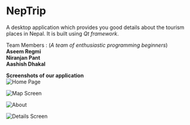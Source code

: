 # NepTrip

A desktop application which provides you good details about the tourism places in Nepal. It is built using *Qt framework*. 

Team Members : (*A team of enthusiastic programming beginners*) <br>
**Aseem Regmi** <br>
**Niranjan Pant** <br>
**Aashish Dhakal**

**Screenshots of our application** <br>
![Home Page](https://github.com/aseemregmi/NepTrip/blob/master/homePage.jpg "Home Page")

![Map Screen](https://github.com/aseemregmi/NepTrip/blob/master/mapPage.jpg "Map Screen")

![About](https://github.com/aseemregmi/NepTrip/blob/master/aboutPage.jpg "About")

![Details Screen](https://github.com/aseemregmi/NepTrip/blob/master/detailScreen.jpg "Details Screen")


